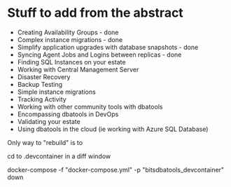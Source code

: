 # Stuff to add from the abstract

- Creating Availability Groups - done
- Complex instance migrations - done
- Simplify application upgrades with database snapshots - done
- Syncing Agent Jobs and Logins between replicas - done
- Finding SQL Instances on your estate
- Working with Central Management Server
- Disaster Recovery 
- Backup Testing 
- Simple instance migrations 
- Tracking Activity 
- Working with other community tools with dbatools 
- Encompassing dbatools in DevOps 
- Validating your estate 
- Using dbatools in the cloud (ie working with Azure SQL Database) 

Only way to "rebuild" is to

cd to .devcontainer in a diff window

docker-compose -f "docker-compose.yml" -p "bitsdbatools_devcontainer" down